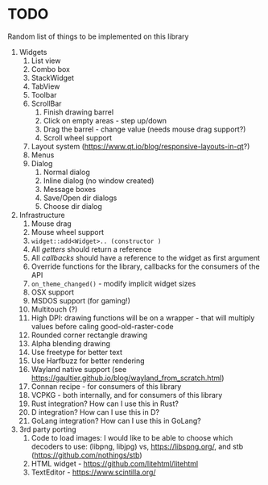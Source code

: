 # TODO

Random list of things to be implemented on this library

1. Widgets
    1. List view
    2. Combo box
    3. StackWidget
    4. TabView
    5. Toolbar
    6. ScrollBar
        1. Finish drawing barrel
        2. Click on empty areas - step up/down
        3. Drag the barrel - change value (needs mouse drag support?)
        4. Scroll wheel support
    7. Layout system (<https://www.qt.io/blog/responsive-layouts-in-qt>?)
    8. Menus
    9. Dialog
        1. Normal dialog
        2. Inline dialog (no window created)
        3. Message boxes
        4. Save/Open dir dialogs
        5. Choose dir dialog
2. Infrastructure
    1. Mouse drag
    2. Mouse wheel support
    3. `widget::add<Widget>.. (constructor )`
    4. All *getters* should return a reference
    5. All *callbacks* should have a reference to the widget as first argument
    6. Override functions for the library, callbacks for the consumers of the API
    7. `on_theme_changed()` - modify implicit widget sizes
    8. OSX support
    9. MSDOS support (for gaming!)
    10. Multitouch (?)
    11. High DPI: drawing functions will be on a wrapper - that will
        multiply values before caling good-old-raster-code
    12. Rounded corner rectangle drawing
    13. Alpha blending drawing
    14. Use freetype for better text
    15. Use Harfbuzz for better rendering
    16. Wayland native support (see <https://gaultier.github.io/blog/wayland_from_scratch.html>)
    17. Connan recipe - for consumers of this library
    18. VCPKG - both internally, and for consumers of this library
    19. Rust integration? How can I use this in Rust?
    20. D integration?  How can I use this in D?
    20. GoLang integration?  How can I use this in GoLang?
3. 3rd party porting
    1. Code to load images: I would like to be able to choose     which decoders to use:
            (libpng, libjpg) vs, <https://libspng.org/>, and stb (<https://github.com/nothings/stb>)
    2. HTML widget - <https://github.com/litehtml/litehtml>
    3. TextEditor - <https://www.scintilla.org/>
